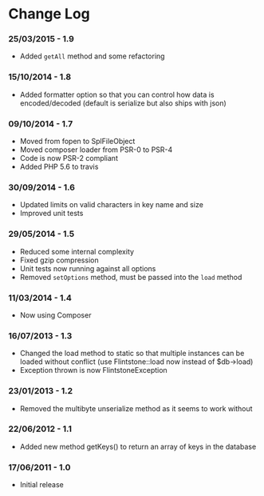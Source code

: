 Change Log
==========
### 25/03/2015 - 1.9
* Added `getAll` method and some refactoring

### 15/10/2014 - 1.8
* Added formatter option so that you can control how data is encoded/decoded (default is serialize but also ships with json)

### 09/10/2014 - 1.7
* Moved from fopen to SplFileObject
* Moved composer loader from PSR-0 to PSR-4
* Code is now PSR-2 compliant
* Added PHP 5.6 to travis

### 30/09/2014 - 1.6
* Updated limits on valid characters in key name and size
* Improved unit tests

### 29/05/2014 - 1.5
* Reduced some internal complexity
* Fixed gzip compression
* Unit tests now running against all options
* Removed `setOptions` method, must be passed into the `load` method

### 11/03/2014 - 1.4
* Now using Composer

### 16/07/2013 - 1.3
* Changed the load method to static so that multiple instances can be loaded without conflict (use Flintstone::load now instead of $db->load)
* Exception thrown is now FlintstoneException

### 23/01/2013 - 1.2
* Removed the multibyte unserialize method as it seems to work without

### 22/06/2012 - 1.1
* Added new method getKeys() to return an array of keys in the database

### 17/06/2011 - 1.0
* Initial release